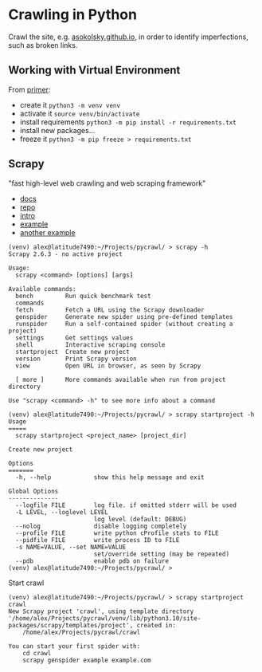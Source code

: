 # Crawling in Python

Crawl the site, e.g. [asokolsky.github.io](https://asokolsky.github.io/),
in order to identify imperfections, such as broken links.

## Working with Virtual Environment

From [primer](https://realpython.com/python-virtual-environments-a-primer/):

* create it `python3 -m venv venv`
* activate it `source venv/bin/activate`
* install requirements `python3 -m pip install -r requirements.txt`
* install new packages...
* freeze it `python3 -m pip freeze > requirements.txt`

## Scrapy

"fast high-level web crawling and web scraping framework"

* [docs](https://docs.scrapy.org/en/latest/index.html)
* [repo](https://github.com/scrapy/scrapy)
* [intro](https://www.scrapingbee.com/blog/web-scraping-with-scrapy/)
* [example](https://www.scrapingbee.com/blog/crawling-python/#web-crawling-with-scrapy)
* [another example](https://github.com/SherMarri/scrapy-examples)

```
(venv) alex@latitude7490:~/Projects/pycrawl/ > scrapy -h
Scrapy 2.6.3 - no active project

Usage:
  scrapy <command> [options] [args]

Available commands:
  bench         Run quick benchmark test
  commands
  fetch         Fetch a URL using the Scrapy downloader
  genspider     Generate new spider using pre-defined templates
  runspider     Run a self-contained spider (without creating a project)
  settings      Get settings values
  shell         Interactive scraping console
  startproject  Create new project
  version       Print Scrapy version
  view          Open URL in browser, as seen by Scrapy

  [ more ]      More commands available when run from project directory

Use "scrapy <command> -h" to see more info about a command

(venv) alex@latitude7490:~/Projects/pycrawl/ > scrapy startproject -h
Usage
=====
  scrapy startproject <project_name> [project_dir]

Create new project

Options
=======
  -h, --help            show this help message and exit

Global Options
--------------
  --logfile FILE        log file. if omitted stderr will be used
  -L LEVEL, --loglevel LEVEL
                        log level (default: DEBUG)
  --nolog               disable logging completely
  --profile FILE        write python cProfile stats to FILE
  --pidfile FILE        write process ID to FILE
  -s NAME=VALUE, --set NAME=VALUE
                        set/override setting (may be repeated)
  --pdb                 enable pdb on failure
(venv) alex@latitude7490:~/Projects/pycrawl/ >
```

Start crawl
```
(venv) alex@latitude7490:~/Projects/pycrawl/ > scrapy startproject crawl
New Scrapy project 'crawl', using template directory '/home/alex/Projects/pycrawl/venv/lib/python3.10/site-packages/scrapy/templates/project', created in:
    /home/alex/Projects/pycrawl/crawl

You can start your first spider with:
    cd crawl
    scrapy genspider example example.com
```
